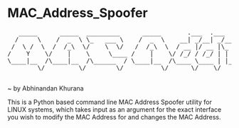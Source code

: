 # MAC_Address_Spoofer

<pre>
   _____      _____  _________      _____       .___  .___                                _________                     _____             
  /     \    /  _  \ \_   ___ \    /  _  \    __| _/__| _/______   ____   ______ ______  /   _____/_____   ____   _____/ ____\___________ 
 /  \ /  \  /  /_\  \/    \  \/   /  /_\  \  / __ |/ __ |\_  __ \_/ __ \ /  ___//  ___/  \_____  \\____ \ /  _ \ /  _ \   __\/ __ \_  __ \
/    Y    \/    |    \     \____ /    |    \/ /_/ / /_/ | |  | \/\  ___/ \___ \ \___ \   /        \  |_> >  <_> |  <_> )  | \  ___/|  | \/
\____|__  /\____|__  /\______  / \____|__  /\____ \____ | |__|    \___  >____  >____  > /_______  /   __/ \____/ \____/|__|  \___  >__|   
        \/         \/        \/          \/      \/    \/             \/     \/     \/          \/|__|                           \/       
 </pre>                                                                                                                                         
                                                                              
~ by Abhinandan Khurana

This is a Python based command line MAC Address Spoofer utility for LINUX systems, which takes input as an argument for the exact interface you wish to modify the MAC Address for and changes the MAC Address.
